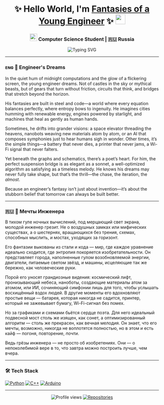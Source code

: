 
<h1 align="center"> 
  ✨ Hello World, I'm <a href="#" target="_blank">Fantasies of a Young Engineer</a> ✨ 
  <img src="https://github.com/blackcater/blackcater/raw/main/images/Hi.gif" height="32"/>
</h1>

<h3 align="center">
  <img src="https://em-content.zobj.net/source/microsoft-teams/363/student_1f9d1-200d-1f393.png" width="24px"/> Computer Science Student | 🇷🇺 Russia 
</h3>

<div align="center">
  <img src="https://readme-typing-svg.herokuapp.com?font=Fira+Code&pause=1000&color=5E29F7&width=435&lines=I+%F0%9F%92%9C+open+source;Good+luck+with+coding" alt="Typing SVG" />
</div>

---

### ᴇɴɢ 🌌 **Engineer's Dreams**
In the quiet hum of midnight computations and the glow of a flickering screen, the young engineer dreams. Not of castles in the sky or mythical beasts, but of gears that turn without friction, circuits that think, and bridges that stretch beyond the horizon.

His fantasies are built in steel and code—a world where every equation balances perfectly, where entropy bows to ingenuity. He imagines cities humming with renewable energy, engines powered by starlight, and machines that heal as gently as human hands.

Sometimes, he drifts into grander visions: a space elevator threading the heavens, nanobots weaving new materials atom by atom, or an AI that composes symphonies just to hear humans sigh in wonder. Other times, it’s the simple things—a battery that never dies, a printer that never jams, a Wi-Fi signal that never falters.

Yet beneath the graphs and schematics, there’s a poet’s heart. For him, the perfect suspension bridge is as elegant as a sonnet, a well-optimized algorithm as satisfying as a timeless melody. He knows his dreams may never fully take shape, but that’s the thrill—the chase, the iteration, the *almost*.

Because an engineer’s fantasy isn’t just about invention—it’s about the stubborn belief that tomorrow can always be built better.

---

### 🇷🇺 🌌 **Мечты Инженера**  
В тихом гуле ночных вычислений, под мерцающий свет экрана, молодой инженер грезит. Не о воздушных замках или мифических существах, а о шестернях, вращающихся без трения, схемах, способных мыслить, и мостах, уходящих за горизонт.  

Его фантазии выкованы из стали и кода — мир, где каждое уравнение идеально сходится, где энтропия покоряется изобретательности. Он представляет города, наполненные гулом возобновляемой энергии, двигатели, питаемые светом звёзд, и машины, исцеляющие так же бережно, как человеческие руки.  

Порой его уносят грандиозные видения: космический лифт, пронизывающий небеса, наноботы, создающие материалы атом за атомом, или ИИ, сочиняющий симфонии лишь для того, чтобы услышать восхищённый вздох людей. В другие моменты его вдохновляют простые вещи — батарея, которая никогда не садится, принтер, который не зажевывает бумагу, Wi-Fi-сигнал без помех.  

Но за графиками и схемами бьётся сердце поэта. Для него идеальный подвесной мост столь же изящен, как сонет, а оптимизированный алгоритм — столь же прекрасен, как вечная мелодия. Он знает, что его мечты, возможно, никогда не воплотятся полностью, но в этом и есть кайф — погоня, повторение, *почти*.  

Ведь грёзы инженера — не просто об изобретениях. Они — о непоколебимой вере в то, что завтра можно построить лучше, чем вчера.  

---

### 🛠️ **Tech Stack**  
[![Python](https://img.shields.io/badge/-Python-3776AB?style=flat&logo=python&logoColor=white)](https://www.python.org/)
[![C++](https://img.shields.io/badge/-C++-00599C?style=flat&logo=c%2B%2B&logoColor=white)](https://isocpp.org/)
[![Arduino](https://img.shields.io/badge/-Arduino-00979D?style=flat&logo=arduino&logoColor=white)](https://www.arduino.cc/)

---

<div align="center">
  <img src="https://komarev.com/ghpvc/?username=yourusername&color=blue&style=flat" alt="Profile views" /> 
  <a href="https://github.com/yourusername?tab=repositories">
    <img src="https://badges.strrl.dev/repos/yourusername?color=green&style=flat" alt="Repositories" />
  </a>
</div>



